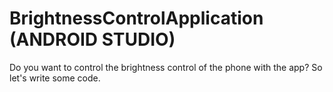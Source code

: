 # BrightnessControlApplication (ANDROID STUDIO)
Do you want to control the brightness control of the phone with the app? So let's write some code.
